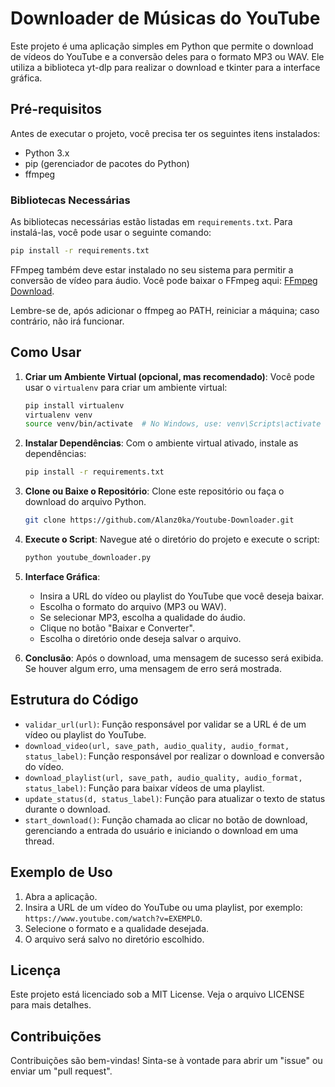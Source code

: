 # Downloader de Músicas do YouTube

Este projeto é uma aplicação simples em Python que permite o download de vídeos do YouTube e a conversão deles para o formato MP3 ou WAV. Ele utiliza a biblioteca yt-dlp para realizar o download e tkinter para a interface gráfica.

## Pré-requisitos

Antes de executar o projeto, você precisa ter os seguintes itens instalados:

- Python 3.x
- pip (gerenciador de pacotes do Python)
- ffmpeg

### Bibliotecas Necessárias

As bibliotecas necessárias estão listadas em `requirements.txt`. Para instalá-las, você pode usar o seguinte comando:

```bash
pip install -r requirements.txt
```

FFmpeg também deve estar instalado no seu sistema para permitir a conversão de vídeo para áudio. Você pode baixar o FFmpeg aqui: [FFmpeg Download](https://ffmpeg.org/download.html).

Lembre-se de, após adicionar o ffmpeg ao PATH, reiniciar a máquina; caso contrário, não irá funcionar.

## Como Usar

1. **Criar um Ambiente Virtual (opcional, mas recomendado)**:
   Você pode usar o `virtualenv` para criar um ambiente virtual:

   ```bash
   pip install virtualenv
   virtualenv venv
   source venv/bin/activate  # No Windows, use: venv\Scripts\activate
   ```

2. **Instalar Dependências**:
   Com o ambiente virtual ativado, instale as dependências:

   ```bash
   pip install -r requirements.txt
   ```

3. **Clone ou Baixe o Repositório**:
   Clone este repositório ou faça o download do arquivo Python.

   ```bash
   git clone https://github.com/Alanz0ka/Youtube-Downloader.git
   ```

4. **Execute o Script**:
   Navegue até o diretório do projeto e execute o script:

   ```bash
   python youtube_downloader.py
   ```

5. **Interface Gráfica**:
   - Insira a URL do vídeo ou playlist do YouTube que você deseja baixar.
   - Escolha o formato do arquivo (MP3 ou WAV).
   - Se selecionar MP3, escolha a qualidade do áudio.
   - Clique no botão "Baixar e Converter".
   - Escolha o diretório onde deseja salvar o arquivo.

6. **Conclusão**:
   Após o download, uma mensagem de sucesso será exibida. Se houver algum erro, uma mensagem de erro será mostrada.

## Estrutura do Código

- `validar_url(url)`: Função responsável por validar se a URL é de um vídeo ou playlist do YouTube.
- `download_video(url, save_path, audio_quality, audio_format, status_label)`: Função responsável por realizar o download e conversão do vídeo.
- `download_playlist(url, save_path, audio_quality, audio_format, status_label)`: Função para baixar vídeos de uma playlist.
- `update_status(d, status_label)`: Função para atualizar o texto de status durante o download.
- `start_download()`: Função chamada ao clicar no botão de download, gerenciando a entrada do usuário e iniciando o download em uma thread.

## Exemplo de Uso

1. Abra a aplicação.
2. Insira a URL de um vídeo do YouTube ou uma playlist, por exemplo: `https://www.youtube.com/watch?v=EXEMPLO`.
3. Selecione o formato e a qualidade desejada.
4. O arquivo será salvo no diretório escolhido.

## Licença

Este projeto está licenciado sob a MIT License. Veja o arquivo LICENSE para mais detalhes.

## Contribuições

Contribuições são bem-vindas! Sinta-se à vontade para abrir um "issue" ou enviar um "pull request".

